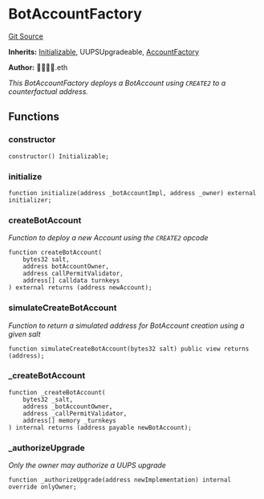 # BotAccountFactory
[Git Source](https://github.com/0xStation/0xrails/blob/7b2d3363f0d5023623fd16114b60a38cf52ce246/src/cores/account/factory/BotAccountFactory.sol)

**Inherits:**
[Initializable](/src/lib/initializable/Initializable.sol/abstract.Initializable.md), UUPSUpgradeable, [AccountFactory](/src/cores/account/factory/AccountFactory.sol/abstract.AccountFactory.md)

**Author:**
👦🏻👦🏻.eth

*This BotAccountFactory deploys a BotAccount using `CREATE2` to a counterfactual address.*


## Functions
### constructor


```solidity
constructor() Initializable;
```

### initialize


```solidity
function initialize(address _botAccountImpl, address _owner) external initializer;
```

### createBotAccount

*Function to deploy a new Account using the `CREATE2` opcode*


```solidity
function createBotAccount(
    bytes32 salt,
    address botAccountOwner,
    address callPermitValidator,
    address[] calldata turnkeys
) external returns (address newAccount);
```

### simulateCreateBotAccount

*Function to return a simulated address for BotAccount creation using a given salt*


```solidity
function simulateCreateBotAccount(bytes32 salt) public view returns (address);
```

### _createBotAccount


```solidity
function _createBotAccount(
    bytes32 _salt,
    address _botAccountOwner,
    address _callPermitValidator,
    address[] memory _turnkeys
) internal returns (address payable newBotAccount);
```

### _authorizeUpgrade

*Only the owner may authorize a UUPS upgrade*


```solidity
function _authorizeUpgrade(address newImplementation) internal override onlyOwner;
```

